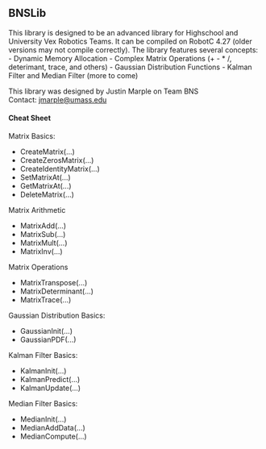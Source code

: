 <h2>BNSLib</h2>
This library is designed to be an advanced library for Highschool and University Vex Robotics Teams.  It can be compiled on RobotC 4.27 (older versions may not compile correctly).  The library features several concepts:
 - Dynamic Memory Allocation
 - Complex Matrix Operations (+ - * /, deterimant, trace, and others)
 - Gaussian Distribution Functions
 - Kalman Filter and Median Filter (more to come)
  
This library was designed by Justin Marple on Team BNS
<br/>Contact: jmarple@umass.edu
<br/><h4>Cheat Sheet</h4>
Matrix Basics:
 - CreateMatrix(...)
 - CreateZerosMatrix(...)
 - CreateIdentityMatrix(...)
 - SetMatrixAt(...)
 - GetMatrixAt(...)
 - DeleteMatrix(...)
 
Matrix Arithmetic
 - MatrixAdd(...)
 - MatrixSub(...)
 - MatrixMult(...)
 - MatrixInv(...)
 
Matrix Operations
 - MatrixTranspose(...)
 - MatrixDeterminant(...)
 - MatrixTrace(...)

Gaussian Distribution Basics:
 - GaussianInit(...)
 - GaussianPDF(...)
 
Kalman Filter Basics:
 - KalmanInit(...)
 - KalmanPredict(...)
 - KalmanUpdate(...)
 
Median Filter Basics:
 - MedianInit(...)
 - MedianAddData(...)
 - MedianCompute(...)